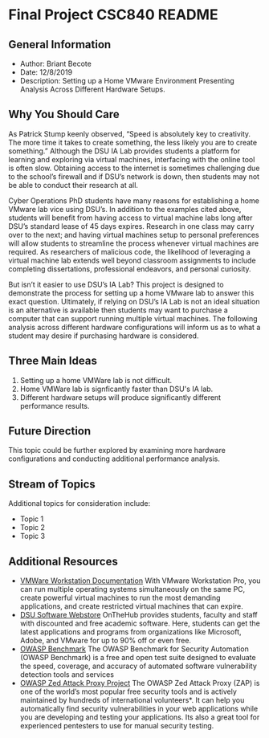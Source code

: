 # Final Project CSC840 README
  
## General Information  
- Author: Briant Becote  
- Date: 12/8/2019  
- Description: Setting up a Home VMware Environment Presenting Analysis Across Different Hardware Setups.  
  
## Why You Should Care
As Patrick Stump keenly observed, “Speed is absolutely key to creativity. The more time it takes to create something, the less likely you are to create something.”  Although the DSU IA Lab provides students a platform for learning and exploring via virtual machines, interfacing with the online tool is often slow.  Obtaining access to the internet is sometimes challenging due to the school’s firewall and if DSU’s network is down, then students may not be able to conduct their research at all.  
  
Cyber Operations PhD students have many reasons for establishing a home VMware lab vice using DSU’s.  In addition to the examples cited above, students will benefit from having access to virtual machine labs long after DSU’s standard lease of 45 days expires.  Research in one class may carry over to the next; and having virtual machines setup to personal preferences will allow students to streamline the process whenever virtual machines are required.  As researchers of malicious code, the likelihood of leveraging a virtual machine lab extends well beyond classroom assignments to include completing dissertations, professional endeavors, and personal curiosity.
  
But isn’t it easier to use DSU’s IA Lab?  This project is designed to demonstrate the process for setting up a home VMware lab to answer this exact question.  Ultimately, if relying on DSU’s IA Lab is not an ideal situation is an alternative is available then students may want to purchase a computer that can support running multiple virtual machines.  The following analysis across different hardware configurations will inform us as to what a student may desire if purchasing hardware is considered.
  
## Three Main Ideas
1. Setting up a home VMWare lab is not difficult.
1. Home VMWare lab is signficantly faster than DSU's IA lab.
2. Different hardware setups will produce significantly different performance results.

## Future Direction
This topic could be further explored by examining more hardware configurations and conducting additional performance analysis.  
## Stream of Topics
Additional topics for consideration include:

- Topic 1
- Topic 2
- Topic 3
## Additional Resources
- [VMWare Workstation Documentation](https://docs.vmware.com/en/VMware-Workstation-Pro/index.html) With VMware Workstation Pro, you can run multiple operating systems simultaneously on the same PC, create powerful virtual machines to run the most demanding applications, and create restricted virtual machines that can expire.
- [DSU Software Webstore](https://dsu.onthehub.com/) OnTheHub provides students, faculty and staff with discounted and free academic software.  Here, students can get the latest applications and programs from organizations like Microsoft, Adobe, and VMware for up to 90% off or even free. 
- [OWASP Benchmark](https://www.owasp.org/index.php/Benchmark) The OWASP Benchmark for Security Automation (OWASP Benchmark) is a free and open test suite designed to evaluate the speed, coverage, and accuracy of automated software vulnerability detection tools and services
- [OWASP Zed Attack Proxy Project](https://www.owasp.org/index.php/OWASP_Zed_Attack_Proxy_Project) The OWASP Zed Attack Proxy (ZAP) is one of the world’s most popular free security tools and is actively maintained by hundreds of international volunteers*. It can help you automatically find security vulnerabilities in your web applications while you are developing and testing your applications. Its also a great tool for experienced pentesters to use for manual security testing.



